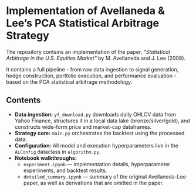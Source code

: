 # Implementation of Avellaneda & Lee’s PCA Statistical Arbitrage Strategy

The repository contains an implementation of the paper,
*“Statistical Arbitrage in the U.S. Equities Market”* by M. Avellaneda and J. Lee (2008).

It contains a full pipeline - from raw data ingestion to signal generation, hedge construction, portfolio execution, and performance evaluation - based on the PCA statistical arbitrage methodology.

## Contents

- **Data ingestion:** `yf_download.py` downloads daily OHLCV data from Yahoo Finance, structures it in a local data lake (bronze/silver/gold), and constructs wide-form price and market-cap dataframes.
- **Strategy core:** `main.py` orchestrates the backtest using the processed data.
- **Configuration:** All model and execution hyperparameters live in the `ALConfig` dataclass in `algorithm.py`.
- **Notebook walkthroughs:**  
  - `experiment.ipynb` — implementation details, hyperparameter experiments, and backtest results.  
  - `detailed_summary.ipynb` — summary of the original Avellaneda-Lee paper, as well as derivations that are omitted in the paper.
